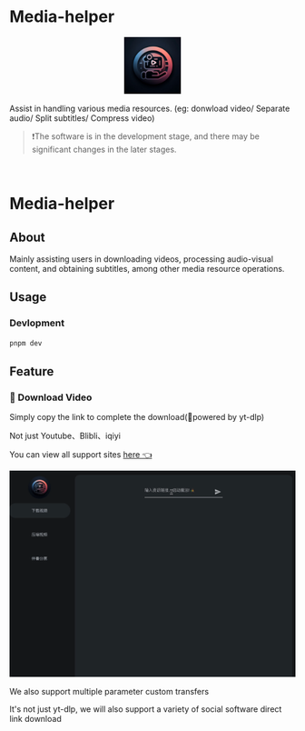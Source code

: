# Media-helper

<p align="center">
<img src="https://raw.githubusercontent.com/tzyito/media-helper/main/public/media_logo.svg" style="width:100px;" />
</p>


Assist in handling various media resources. (eg: donwload video/ Separate audio/ Split subtitles/ Compress video)
> ❗️The software is in the development stage, and there may be significant changes in the later stages.
<br>

<h1 align="c❗️enter">Media-helper</h1>

## About
Mainly assisting users in downloading videos, processing audio-visual content, and obtaining subtitles, among other media resource operations.


## Usage
### Devlopment
```bash
pnpm dev 
```

## Feature
### 📡 Download Video
Simply copy the link to complete the download(🚀powered by yt-dlp)

Not just Youtube、Blibli、iqiyi

You can view all support sites [here 👈](https://github.com/yt-dlp/yt-dlp/blob/master/supportedsites.md)

![c_1](https://raw.githubusercontent.com/tzyito/media-helper/main/public/capture_1.gif)

We also support multiple parameter custom transfers

It's not just yt-dlp, we will also support a variety of social software direct link download
